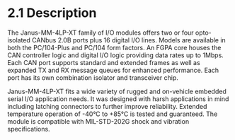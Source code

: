 # 2.1 Description

The Janus-MM-4LP-XT family of I/O modules offers two or four opto-isolated CANbus 2.0B ports plus 16 digital I/O lines. Models are available in both the PC/104-Plus and PC/104 form factors. An FGPA core houses the CAN controller logic and digital I/O logic providing data rates up to 1Mbps. Each CAN port supports standard and extended frames as well as expanded TX and RX message queues for enhanced performance. Each port has its own combination isolator and transceiver chip. 

Janus-MM-4LP-XT fits a wide variety of rugged and on-vehicle embedded serial I/O application needs. It was designed with harsh applications in mind including latching connectors to further improve reliability. Extended temperature operation of -40°C to +85°C is tested and guaranteed. The module is compatible with MIL-STD-202G shock and vibration specifications.

